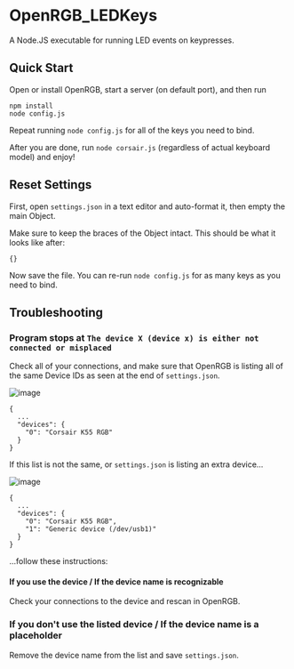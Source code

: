# OpenRGB_LEDKeys

A Node.JS executable for running LED events on keypresses.

## Quick Start 
Open or install OpenRGB, start a server (on default port), and then run
```
npm install
node config.js
```
Repeat running `node config.js` for all of the keys you need to bind. 

After you are done, run `node corsair.js` (regardless of actual keyboard model) and enjoy!

## Reset Settings

First, open `settings.json` in a text editor and auto-format it, then empty the main Object.

Make sure to keep the braces of the Object intact. This should be what it looks like after:
```
{}
```
Now save the file. You can re-run `node config.js` for as many keys as you need to bind.

## Troubleshooting

### Program stops at `The device X (device x) is either not connected or misplaced`

Check all of your connections, and make sure that OpenRGB is listing all of the same Device IDs as seen at the end of `settings.json`.

![image](https://user-images.githubusercontent.com/58280776/173926561-3754475e-1e97-42ce-a562-fa1b57df3a9a.png)
```
{
  ...
  "devices": {
    "0": "Corsair K55 RGB"
  }
}
```
If this list is not the same, or `settings.json` is listing an extra device...

![image](https://user-images.githubusercontent.com/58280776/173928554-6cb3a222-576f-45ed-b165-7fe77cc01a3a.png)
```
{
  ...
  "devices": {
    "0": "Corsair K55 RGB",
    "1": "Generic device (/dev/usb1)"
  }
}
```
...follow these instructions:

#### If you use the device / If the device name is recognizable

Check your connections to the device and rescan in OpenRGB.

### If you don't use the listed device / If the device name is a placeholder

Remove the device name from the list and save `settings.json`.

